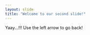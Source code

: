 ```yaml
---
layout: slide
title: "Welcome to our second slide!"
---
```

Yaay...!!!
Use the left arrow to go back!
